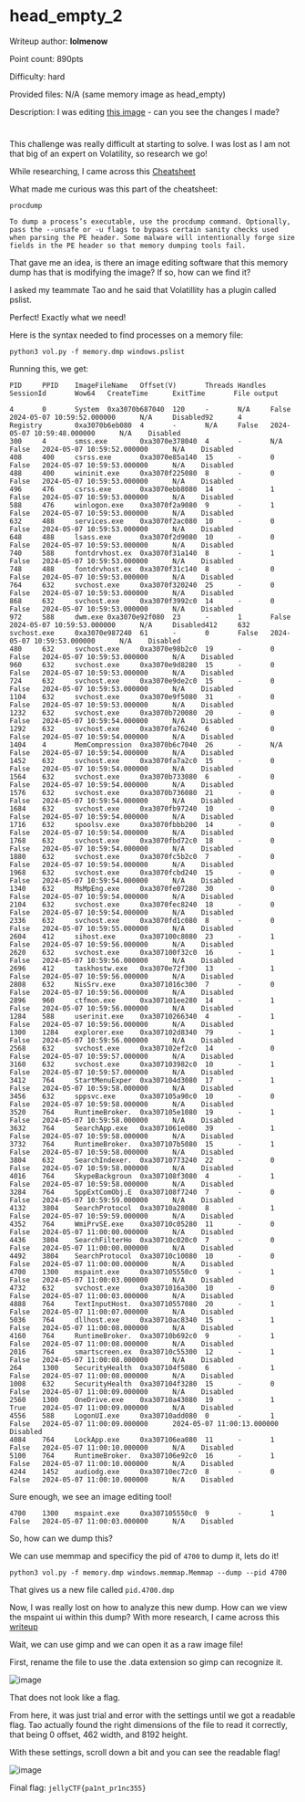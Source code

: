 # head_empty_2
Writeup author: **lolmenow**

Point count: 890pts

Difficulty: hard

Provided files: N/A (same memory image as head_empty)

Description: I was editing [this image](https://twitter.com/jellyhoshiumi/status/1785919609872474201) - can you see the changes I made?

#

This challenge was really difficult at starting to solve. I was lost as I am not that big of an expert on Volatility, so research we go!

While researching, I came across this [Cheatsheet](https://andreafortuna.org/2017/07/10/volatility-my-own-cheatsheet-part-3-process-memory/)

What made me curious was this part of the cheatsheet:

```
procdump

To dump a process’s executable, use the procdump command. Optionally, pass the --unsafe or -u flags to bypass certain sanity checks used when parsing the PE header. Some malware will intentionally forge size fields in the PE header so that memory dumping tools fail.
```

That gave me an idea, is there an image editing software that this memory dump has that is modifying the image? If so, how can we find it?

I asked my teammate Tao and he said that Volatillity has a plugin called pslist.

Perfect! Exactly what we need!

Here is the syntax needed to find processes on a memory file:

`python3 vol.py -f memory.dmp windows.pslist`

Running this, we get:

```
PID     PPID    ImageFileName   Offset(V)       Threads Handles SessionId       Wow64   CreateTime      ExitTime       File output

4       0       System  0xa3070b687040  120     -       N/A     False   2024-05-07 10:59:52.000000      N/A     Disabled92      4       Registry        0xa3070b6eb080  4       -       N/A     False   2024-05-07 10:59:48.000000      N/A    Disabled
300     4       smss.exe        0xa3070e378040  4       -       N/A     False   2024-05-07 10:59:52.000000      N/A    Disabled
408     400     csrss.exe       0xa3070e85a140  15      -       0       False   2024-05-07 10:59:53.000000      N/A    Disabled
488     400     wininit.exe     0xa3070f225080  8       -       0       False   2024-05-07 10:59:53.000000      N/A    Disabled
496     476     csrss.exe       0xa3070ebb8080  14      -       1       False   2024-05-07 10:59:53.000000      N/A    Disabled
588     476     winlogon.exe    0xa3070f2a9080  9       -       1       False   2024-05-07 10:59:53.000000      N/A    Disabled
632     488     services.exe    0xa3070f2ac080  10      -       0       False   2024-05-07 10:59:53.000000      N/A    Disabled
648     488     lsass.exe       0xa3070f2d9080  10      -       0       False   2024-05-07 10:59:53.000000      N/A    Disabled
740     588     fontdrvhost.ex  0xa3070f31a140  8       -       1       False   2024-05-07 10:59:53.000000      N/A    Disabled
748     488     fontdrvhost.ex  0xa3070f31c140  8       -       0       False   2024-05-07 10:59:53.000000      N/A    Disabled
764     632     svchost.exe     0xa3070f320240  25      -       0       False   2024-05-07 10:59:53.000000      N/A    Disabled
868     632     svchost.exe     0xa3070f3992c0  14      -       0       False   2024-05-07 10:59:53.000000      N/A    Disabled
972     588     dwm.exe 0xa3070e92f080  23      -       1       False   2024-05-07 10:59:53.000000      N/A     Disabled412     632     svchost.exe     0xa3070e987240  61      -       0       False   2024-05-07 10:59:53.000000      N/A    Disabled
480     632     svchost.exe     0xa3070e98b2c0  19      -       0       False   2024-05-07 10:59:53.000000      N/A    Disabled
960     632     svchost.exe     0xa3070e9d8280  15      -       0       False   2024-05-07 10:59:53.000000      N/A    Disabled
724     632     svchost.exe     0xa3070e9de2c0  15      -       0       False   2024-05-07 10:59:53.000000      N/A    Disabled
1104    632     svchost.exe     0xa3070e9f5080  31      -       0       False   2024-05-07 10:59:53.000000      N/A    Disabled
1232    632     svchost.exe     0xa3070b720080  20      -       0       False   2024-05-07 10:59:54.000000      N/A    Disabled
1292    632     svchost.exe     0xa3070fa76240  6       -       0       False   2024-05-07 10:59:54.000000      N/A    Disabled
1404    4       MemCompression  0xa3070b6c7040  26      -       N/A     False   2024-05-07 10:59:54.000000      N/A    Disabled
1452    632     svchost.exe     0xa3070fa7a2c0  15      -       0       False   2024-05-07 10:59:54.000000      N/A    Disabled
1564    632     svchost.exe     0xa3070b733080  6       -       0       False   2024-05-07 10:59:54.000000      N/A    Disabled
1576    632     svchost.exe     0xa3070b736080  21      -       0       False   2024-05-07 10:59:54.000000      N/A    Disabled
1684    632     svchost.exe     0xa3070fb97240  10      -       0       False   2024-05-07 10:59:54.000000      N/A    Disabled
1716    632     spoolsv.exe     0xa3070fbbb200  14      -       0       False   2024-05-07 10:59:54.000000      N/A    Disabled
1768    632     svchost.exe     0xa3070fbd72c0  18      -       0       False   2024-05-07 10:59:54.000000      N/A    Disabled
1880    632     svchost.exe     0xa3070fc5b2c0  7       -       0       False   2024-05-07 10:59:54.000000      N/A    Disabled
1968    632     svchost.exe     0xa3070fcbd240  15      -       0       False   2024-05-07 10:59:54.000000      N/A    Disabled
1340    632     MsMpEng.exe     0xa3070fe07280  30      -       0       False   2024-05-07 10:59:54.000000      N/A    Disabled
2104    632     svchost.exe     0xa3070fec8240  18      -       0       False   2024-05-07 10:59:54.000000      N/A    Disabled
2336    632     svchost.exe     0xa3070fd1c080  8       -       0       False   2024-05-07 10:59:55.000000      N/A    Disabled
2604    412     sihost.exe      0xa307100c8080  23      -       1       False   2024-05-07 10:59:56.000000      N/A    Disabled
2620    632     svchost.exe     0xa307100f32c0  16      -       1       False   2024-05-07 10:59:56.000000      N/A    Disabled
2696    412     taskhostw.exe   0xa3070e72f300  13      -       1       False   2024-05-07 10:59:56.000000      N/A    Disabled
2808    632     NisSrv.exe      0xa3071016c300  7       -       0       False   2024-05-07 10:59:56.000000      N/A    Disabled
2896    960     ctfmon.exe      0xa307101ee280  14      -       1       False   2024-05-07 10:59:56.000000      N/A    Disabled
1284    588     userinit.exe    0xa30710266340  4       -       1       False   2024-05-07 10:59:56.000000      N/A    Disabled
1300    1284    explorer.exe    0xa307102d8340  79      -       1       False   2024-05-07 10:59:56.000000      N/A    Disabled
2568    632     svchost.exe     0xa307102ef2c0  14      -       0       False   2024-05-07 10:59:57.000000      N/A    Disabled
3160    632     svchost.exe     0xa307103982c0  10      -       1       False   2024-05-07 10:59:57.000000      N/A    Disabled
3412    764     StartMenuExper  0xa307104d3080  17      -       1       False   2024-05-07 10:59:58.000000      N/A    Disabled
3456    632     sppsvc.exe      0xa307105a90c0  10      -       0       False   2024-05-07 10:59:58.000000      N/A    Disabled
3520    764     RuntimeBroker.  0xa307105e1080  19      -       1       False   2024-05-07 10:59:58.000000      N/A    Disabled
3632    764     SearchApp.exe   0xa3071061e080  39      -       1       False   2024-05-07 10:59:58.000000      N/A    Disabled
3732    764     RuntimeBroker.  0xa307107b5080  15      -       1       False   2024-05-07 10:59:58.000000      N/A    Disabled
3804    632     SearchIndexer.  0xa30710773240  22      -       0       False   2024-05-07 10:59:58.000000      N/A    Disabled
4016    764     SkypeBackgroun  0xa307108f3080  4       -       1       False   2024-05-07 10:59:58.000000      N/A    Disabled
3284    764     SppExtComObj.E  0xa307108f7240  7       -       0       False   2024-05-07 10:59:59.000000      N/A    Disabled
4132    3804    SearchProtocol  0xa30710a28080  8       -       1       False   2024-05-07 10:59:59.000000      N/A    Disabled
4352    764     WmiPrvSE.exe    0xa30710c05280  11      -       0       False   2024-05-07 11:00:00.000000      N/A    Disabled
4436    3804    SearchFilterHo  0xa30710c020c0  7       -       0       False   2024-05-07 11:00:00.000000      N/A    Disabled
4492    3804    SearchProtocol  0xa30710c10080  10      -       0       False   2024-05-07 11:00:00.000000      N/A    Disabled
4700    1300    mspaint.exe     0xa307105550c0  9       -       1       False   2024-05-07 11:00:03.000000      N/A    Disabled
4732    632     svchost.exe     0xa3071016a300  10      -       0       False   2024-05-07 11:00:03.000000      N/A    Disabled
4888    764     TextInputHost.  0xa30710557080  20      -       1       False   2024-05-07 11:00:07.000000      N/A    Disabled
5036    764     dllhost.exe     0xa30710ac8340  15      -       1       False   2024-05-07 11:00:08.000000      N/A    Disabled
4160    764     RuntimeBroker.  0xa30710b692c0  9       -       1       False   2024-05-07 11:00:08.000000      N/A    Disabled
2016    764     smartscreen.ex  0xa30710c55300  12      -       1       False   2024-05-07 11:00:08.000000      N/A    Disabled
264     1300    SecurityHealth  0xa307104f5080  6       -       1       False   2024-05-07 11:00:08.000000      N/A    Disabled
1008    632     SecurityHealth  0xa307104f3280  15      -       0       False   2024-05-07 11:00:09.000000      N/A    Disabled
2560    1300    OneDrive.exe    0xa30710a43080  19      -       1       True    2024-05-07 11:00:09.000000      N/A    Disabled
4556    588     LogonUI.exe     0xa30710add080  0       -       1       False   2024-05-07 11:00:09.000000      2024-05-07 11:00:13.000000      Disabled
4084    764     LockApp.exe     0xa307106ea080  11      -       1       False   2024-05-07 11:00:10.000000      N/A    Disabled
5100    764     RuntimeBroker.  0xa307106e92c0  16      -       1       False   2024-05-07 11:00:10.000000      N/A    Disabled
4244    1452    audiodg.exe     0xa30710ec72c0  8       -       0       False   2024-05-07 11:00:10.000000      N/A    Disabled
```

Sure enough, we see an image editing tool! 

`4700    1300    mspaint.exe     0xa307105550c0  9       -       1       False   2024-05-07 11:00:03.000000      N/A    Disabled`

So, how can we dump this?

We can use memmap and specificy the pid of `4700` to dump it, lets do it!

`python3 vol.py -f memory.dmp windows.memmap.Memmap --dump --pid 4700`

That gives us a new file called `pid.4700.dmp`

Now, I was really lost on how to analyze this new dump. How can we view the mspaint ui within this dump? With more research, I came across this [writeup](https://ctftime.org/writeup/23198)

Wait, we can use gimp and we can open it as a raw image file!

First, rename the file to use the .data extension so gimp can recognize it. 

![image](https://github.com/sa1181405/pbchocolate-private-writeups/assets/170969470/358e8624-ae2b-4fc2-83ce-e3717b01e814)

That does not look like a flag.

From here, it was just trial and error with the settings until we got a readable flag. Tao actually found the right dimensions of the file to read it correctly, that being 0 offset, 462 width, and 8192 height.

With these settings, scroll down a bit and you can see the readable flag!

![image](https://github.com/sa1181405/pbchocolate-private-writeups/assets/170969470/0add2f81-ff1b-4e32-8ce3-e518571fc1be)

Final flag: `jellyCTF{pa1nt_pr1nc355}`


